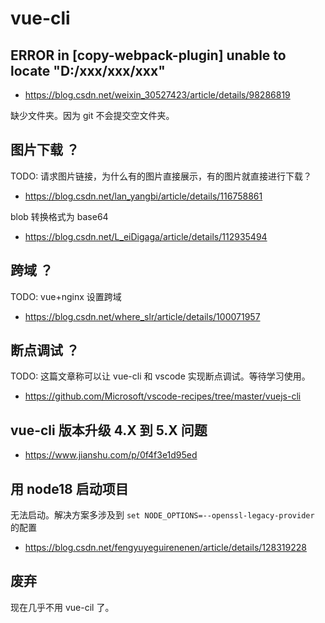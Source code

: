 # vue-cli

## ERROR in [copy-webpack-plugin] unable to locate "D:/xxx/xxx/xxx"

- https://blog.csdn.net/weixin_30527423/article/details/98286819

缺少文件夹。因为 git 不会提交空文件夹。

## 图片下载 ？

TODO: 请求图片链接，为什么有的图片直接展示，有的图片就直接进行下载？

- https://blog.csdn.net/lan_yangbi/article/details/116758861

blob 转换格式为 base64

- https://blog.csdn.net/L_eiDigaga/article/details/112935494

## 跨域 ？

TODO: vue+nginx 设置跨域

- https://blog.csdn.net/where_slr/article/details/100071957

## 断点调试 ？

TODO: 这篇文章称可以让 vue-cli 和 vscode 实现断点调试。等待学习使用。

- https://github.com/Microsoft/vscode-recipes/tree/master/vuejs-cli

## vue-cli 版本升级 4.X 到 5.X 问题

- https://www.jianshu.com/p/0f4f3e1d95ed

## 用 node18 启动项目

无法启动。解决方案多涉及到 `set NODE_OPTIONS=--openssl-legacy-provider` 的配置

- https://blog.csdn.net/fengyuyeguirenenen/article/details/128319228

## 废弃

现在几乎不用 vue-cil 了。
